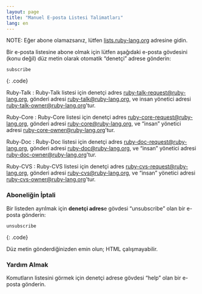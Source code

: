 ```yaml
---
layout: page
title: "Manuel E-posta Listesi Talimatları"
lang: en
---
```


NOTE: Eğer abone olamazsanız, lütfen
[lists.ruby-lang.org](http://lists.ruby-lang.org) adresine gidin.

Bir e-posta listesine abone olmak için lütfen aşağıdaki e-posta gövdesini (konu
değil) düz metin olarak otomatik “denetçi” adrese gönderin:

    subscribe
{: .code}

Ruby-Talk
: Ruby-Talk listesi için denetçi adres
  [ruby-talk-request@ruby-lang.org](mailto:ruby-talk-request@ruby-lang.org),
  gönderi adresi
  [ruby-talk@ruby-lang.org](mailto:ruby-talk@ruby-lang.org), ve
  insan yönetici adresi
  [ruby-talk-owner@ruby-lang.org](mailto:ruby-talk-owner@ruby-lang.org)'tur.

Ruby-Core
: Ruby-Core listesi için denetçi adres
  [ruby-core-request@ruby-lang.org](mailto:ruby-core-request@ruby-lang.org),
  gönderi adresi
  [ruby-core@ruby-lang.org](mailto:ruby-core@ruby-lang.org), ve
  “insan” yönetici adresi
  [ruby-core-owner@ruby-lang.org](mailto:ruby-core-owner@ruby-lang.org)'tur.

Ruby-Doc
: Ruby-Doc listesi için denetçi adres
  [ruby-doc-request@ruby-lang.org](mailto:ruby-doc-request@ruby-lang.org),
  gönderi adresi
  [ruby-doc@ruby-lang.org](mailto:ruby-doc@ruby-lang.org), ve
  “insan” yönetici adresi
  [ruby-doc-owner@ruby-lang.org](mailto:ruby-doc-owner@ruby-lang.org)'tur.

Ruby-CVS
: Ruby-CVS listesi için denetçi adres
  [ruby-cvs-request@ruby-lang.org](mailto:ruby-cvs-request@ruby-lang.org),
  gönderi adresi
  [ruby-cvs@ruby-lang.org](mailto:ruby-cvs@ruby-lang.org), ve
  “insan” yönetici adresi
  [ruby-cvs-owner@ruby-lang.org](mailto:ruby-cvs-owner@ruby-lang.org)'tur.

### Aboneliğin İptali

Bir listeden ayrılmak için **denetçi adres**e gövdesi “unsubscribe” olan bir
e-posta gönderin:

    unsubscribe
{: .code}

Düz metin gönderdiğinizden emin olun; HTML çalışmayabilir.

### Yardım Almak

Komutların listesini görmek için denetçi adrese gövdesi “help” olan bir e-posta
gönderin.
